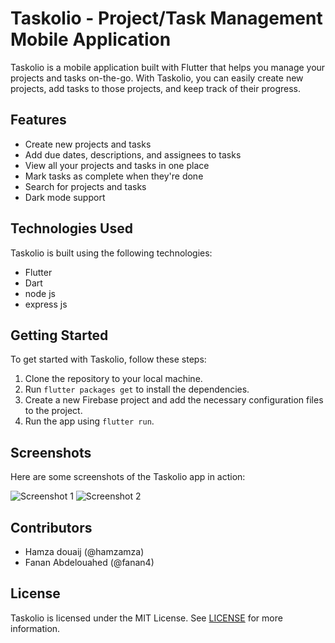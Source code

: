  <h1>Taskolio - Project/Task Management Mobile Application</h1>

<p>Taskolio is a mobile application built with Flutter that helps you manage your projects and tasks on-the-go. With Taskolio, you can easily create new projects, add tasks to those projects, and keep track of their progress.</p>

<h2>Features</h2>

<ul>
	<li>Create new projects and tasks</li>
	<li>Add due dates, descriptions, and assignees to tasks</li>
	<li>View all your projects and tasks in one place</li>
	<li>Mark tasks as complete when they're done</li>
	<li>Search for projects and tasks</li>
	<li>Dark mode support</li>
</ul>

<h2>Technologies Used</h2>

<p>Taskolio is built using the following technologies:</p>

<ul>
	<li>Flutter</li>
	<li>Dart</li>
	<li>node js </li>
  <li>express js </li>
</ul>

<h2>Getting Started</h2>

<p>To get started with Taskolio, follow these steps:</p>

<ol>
	<li>Clone the repository to your local machine.</li>
	<li>Run <code>flutter packages get</code> to install the dependencies.</li>
	<li>Create a new Firebase project and add the necessary configuration files to the project.</li>
	<li>Run the app using <code>flutter run</code>.</li>
</ol>

<h2>Screenshots</h2>

<p>Here are some screenshots of the Taskolio app in action:</p>

<img src="screenshots/screenshot1.png" alt="Screenshot 1">
<img src="screenshots/screenshot2.png" alt="Screenshot 2">

<h2>Contributors</h2>

<ul>
	<li>Hamza douaij (@hamzamza)</li>
	<li>Fanan Abdelouahed (@fanan4)</li>
</ul>

<h2>License</h2>

<p>Taskolio is licensed under the MIT License. See <a href="LICENSE">LICENSE</a> for more information.</p>
